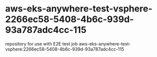 # aws-eks-anywhere-test-vsphere-2266ec58-5408-4b6c-939d-93a787adc4cc-115
repository for use with E2E test job aws-eks-anywhere-test-vsphere:2266ec58-5408-4b6c-939d-93a787adc4cc-115

